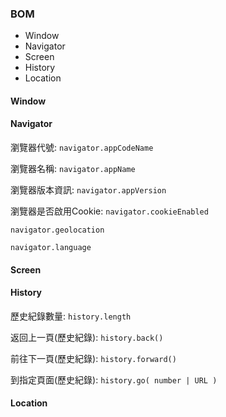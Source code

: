 ### BOM
* Window
* Navigator
* Screen
* History
* Location

#### Window

#### Navigator
瀏覽器代號: `navigator.appCodeName`

瀏覽器名稱: `navigator.appName`

瀏覽器版本資訊: `navigator.appVersion`

瀏覽器是否啟用Cookie: `navigator.cookieEnabled`

`navigator.geolocation`

`navigator.language`

#### Screen

#### History
歷史紀錄數量: `history.length`

返回上一頁(歷史紀錄): `history.back()`

前往下一頁(歷史紀錄): `history.forward()`

到指定頁面(歷史紀錄): `history.go( number | URL )`

#### Location
